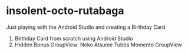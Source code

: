 # insolent-octo-rutabaga
Just playing with the Android Studio and creating a Birthday Card

1. Birthday Card from scratch using Android Studio
2. Hidden Bonus GroupView: Neko Atsume Tubbs Momento GroupView

